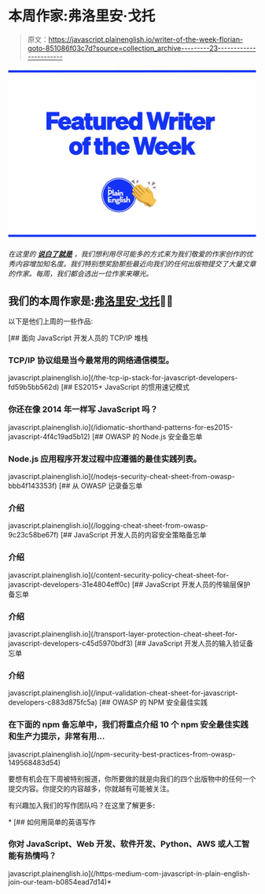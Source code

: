 # 本周作家:弗洛里安·戈托

> 原文：<https://javascript.plainenglish.io/writer-of-the-week-florian-goto-851086f03c7d?source=collection_archive---------23----------------------->

![](img/424e9f774c4772306ed63071aba29679.png)

*在这里的* [***说白了就是***](https://plainenglish.io) *，我们想利用尽可能多的方式来为我们敬爱的作家创作的优秀内容增加知名度。我们特别想奖励那些最近向我们的任何出版物提交了大量文章的作家。每周，我们都会选出一位作家来曝光。*

## 我们的本周作家是:[弗洛里安·戈托](https://gotoflorian-pro.medium.com/)🎉🎉

以下是他们上周的一些作品:

[](/the-tcp-ip-stack-for-javascript-developers-fd59b5bb562d) [## 面向 JavaScript 开发人员的 TCP/IP 堆栈

### TCP/IP 协议组是当今最常用的网络通信模型。

javascript.plainenglish.io](/the-tcp-ip-stack-for-javascript-developers-fd59b5bb562d) [](/idiomatic-shorthand-patterns-for-es2015-javascript-4f4c19ad5b12) [## ES2015+ JavaScript 的惯用速记模式

### 你还在像 2014 年一样写 JavaScript 吗？

javascript.plainenglish.io](/idiomatic-shorthand-patterns-for-es2015-javascript-4f4c19ad5b12) [](/nodejs-security-cheat-sheet-from-owasp-bbb4f143353f) [## OWASP 的 Node.js 安全备忘单

### Node.js 应用程序开发过程中应遵循的最佳实践列表。

javascript.plainenglish.io](/nodejs-security-cheat-sheet-from-owasp-bbb4f143353f) [](/logging-cheat-sheet-from-owasp-9c23c58be67f) [## 从 OWASP 记录备忘单

### 介绍

javascript.plainenglish.io](/logging-cheat-sheet-from-owasp-9c23c58be67f) [](/content-security-policy-cheat-sheet-for-javascript-developers-31e4804eff0c) [## JavaScript 开发人员的内容安全策略备忘单

### 介绍

javascript.plainenglish.io](/content-security-policy-cheat-sheet-for-javascript-developers-31e4804eff0c) [](/transport-layer-protection-cheat-sheet-for-javascript-developers-c45d5970bdf3) [## JavaScript 开发人员的传输层保护备忘单

### 介绍

javascript.plainenglish.io](/transport-layer-protection-cheat-sheet-for-javascript-developers-c45d5970bdf3) [](/input-validation-cheat-sheet-for-javascript-developers-c883d875fc5a) [## JavaScript 开发人员的输入验证备忘单

### 介绍

javascript.plainenglish.io](/input-validation-cheat-sheet-for-javascript-developers-c883d875fc5a) [](/npm-security-best-practices-from-owasp-149568483d54) [## OWASP 的 NPM 安全最佳实践

### 在下面的 npm 备忘单中，我们将重点介绍 10 个 npm 安全最佳实践和生产力提示，非常有用…

javascript.plainenglish.io](/npm-security-best-practices-from-owasp-149568483d54) 

要想有机会在下周被特别报道，你所要做的就是向我们的四个出版物中的任何一个提交内容。你提交的内容越多，你就越有可能被关注。

有兴趣加入我们的写作团队吗？在这里了解更多[](/https-medium-com-javascript-in-plain-english-join-our-team-b0854ead7d14)**:**

*[](/https-medium-com-javascript-in-plain-english-join-our-team-b0854ead7d14) [## 如何用简单的英语写作

### 你对 JavaScript、Web 开发、软件开发、Python、AWS 或人工智能有热情吗？

javascript.plainenglish.io](/https-medium-com-javascript-in-plain-english-join-our-team-b0854ead7d14)*